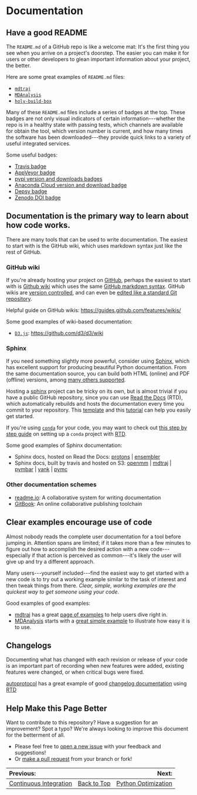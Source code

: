# Documentation

## Have a good README

The `README.md` of a GitHub repo is like a welcome mat: It's the first thing you see when you arrive on a project's doorstep.
The easier you can make it for users or other developers to glean important information about your project, the better.

Here are some great examples of `README.md` files:
- [`mdtraj`](https://github.com/mdtraj/mdtraj/blob/master/README.md)
- [`MDAnalysis`](https://github.com/MDAnalysis/mdanalysis/blob/develop/README.rst)
- [`holy-build-box`](https://github.com/phusion/holy-build-box/blob/master/README.md)

Many of these `README.md` files include a series of badges at the top.
These badges are not only visual indicators of certain information---whether the repo is in a healthy state with passing tests, which channels are available for obtain the tool, which version number is current, and how many times the software has been downloaded---they provide quick links to a variety of useful integrated services.

Some useful badges:
- [Travis badge](https://docs.travis-ci.com/user/status-images/)
- [AppVeyor badge](https://www.appveyor.com/docs/status-badges/)
- [pypi version and downloads badges](http://codeinthehole.com/writing/pypi-readme-badges/)
- [Anaconda Cloud version and download badge](https://anaconda.org/anaconda/anaconda/badges)
- [Depsy badge](http://blog.impactstory.org/introducing-depsy/)
- [Zenodo DOI badge](https://guides.github.com/activities/citable-code/)

## Documentation is the primary way to learn about how code works.

There are many tools that can be used to write documentation. The easiest to start with is the GitHub wiki, which uses markdown syntax just like the rest of GitHub.

### GitHub wiki

If you're already hosting your project on [GitHub](http://github.com), perhaps the easiest to start with is [Github wiki](https://help.github.com/articles/about-github-wikis/) which uses the same [GitHub markdown syntax](https://guides.github.com/features/mastering-markdown/).
GitHub wikis are [version controlled](https://help.github.com/articles/viewing-a-wiki-s-history-of-changes/), and can even be [edited like a standard Git repository](https://help.github.com/articles/adding-and-editing-wiki-pages-locally/).

Helpful guide on GitHub wikis:
https://guides.github.com/features/wikis/

Some good examples of wiki-based documentation:
* [`D3.js`](https://github.com/d3/d3/wiki): https://github.com/d3/d3/wiki

### Sphinx

If you need something slightly more powerful, consider using [Sphinx](http://www.sphinx-doc.org/en/1.4.8/), which has excellent support for producing beautiful Python documentation.
From the same documentation source, you can build both HTML (online) and PDF (offline) versions, among [many others supported](http://www.sphinx-doc.org/en/1.4.8/builders.html).

Hosting a [sphinx](http://www.sphinx-doc.org/en/1.4.8/) project can be tricky on its own, but is almost trivial if you have a public GitHub repository, since you can use [Read the Docs](https://docs.readthedocs.io/en/latest/getting_started.html) (RTD), which automatically rebuilds and hosts the documentation every time you commit to your repository.
This [template](https://github.com/readthedocs/template) and this [tutorial](http://www.sphinx-doc.org/en/stable/tutorial.html) can help you easily get started.

If you're using [`conda`](http://conda.pydata.org/docs/) for your code, you may want to check out [this step by step guide](https://github.com/choderalab/Protons/blob/master/howto-documentation.rst) on setting up a `conda` project with [RTD](https://readthedocs.org).

Some good examples of Sphinx documentation:

* Sphinx docs, hosted on Read the Docs: [protons](http://protons.readthedocs.io) | [ensembler](http://ensembler.readthedocs.io)
* Sphinx docs, built by travis and hosted on S3: [openmm](http://docs.openmm.org/7.1.0/userguide/index.html) | [mdtraj](http://mdtraj.org/) | [pymbar](http://pymbar.org/) | [yank](http://getyank.org) | [pymc](https://github.com/pymc-devs/pymc/tree/master/docs)

### Other documentation schemes

* [readme.io](http://readme.io): A collaborative system for writing documentation
* [GitBook](https://www.gitbook.com): An online collaborative publishing toolchain

## Clear examples encourage use of code

Almost nobody reads the complete user documentation for a tool before jumping in.
Attention spans are limited; if it takes more than a few minutes to figure out how to accomplish the desired action with a new code---especially if that action is perceived as common---it's likely the user will give up and try a different approach.

Many users---yourself included---find the easiest way to get started with a new code is to try out a working example similar to the task of interest and then tweak things from there.
_Clear, simple, working examples are the quickest way to get someone using your code._

Good examples of good examples:
* [mdtraj](http://mdtraj.org) has a great [page of examples](http://mdtraj.org/1.8.0/examples/index.html) to help users dive right in.
* [MDAnalysis](http://www.mdanalysis.org/) starts with a [great simple example](http://www.mdanalysis.org/pages/basic_example/) to illustrate how easy it is to use.

## Changelogs

Documenting what has changed with each revision or release of your code is an important part of recording when new features were added, existing features were changed, or when critical bugs were fixed.

[autoprotocol](http://autoprotocol.org) has a great example of good [changelog documentation](http://autoprotocol-python.readthedocs.io/en/latest/changelog.html) using [RTD](https://readthedocs.org/)

## Help Make this Page Better

Want to contribute to this repository? Have a suggestion for an improvement?
Spot a typo? We're always looking to improve this document for the betterment of all.

* Please feel free to [open a new issue](https://github.com/choderalab/software-development/issues/new) with your feedback and suggestions!
* Or [make a pull request](https://github.com/choderalab/software-development/compare) from your branch or fork!

|__Previous:__||__Next:__|
|:---|---|---:|
|[Continuous Integration](https://github.com/choderalab/software-development/blob/master/CONTINUOUS_INTEGRATION.md)|[Back to Top](https://github.com/choderalab/software-development/blob/master/README.md)|[Python Optimization](https://github.com/choderalab/software-development/blob/master/PYTHON_OPTIMIZATION.md)|
